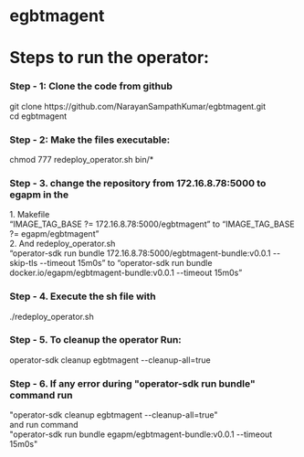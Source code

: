 # egbtmagent
<h1>Steps to run the operator:</h1>
<h3>Step - 1: Clone the code from github</h3>
git clone https://github.com/NarayanSampathKumar/egbtmagent.git  <br>
cd egbtmagent 
<h3>Step - 2: Make the files executable:</h3>
   chmod 777 redeploy_operator.sh bin/* <br>
   
<h3>Step - 3. change the repository from 172.16.8.78:5000 to egapm in the</h3>
   1.	Makefile<br>
      “IMAGE_TAG_BASE ?= 172.16.8.78:5000/egbtmagent” to “IMAGE_TAG_BASE ?= egapm/egbtmagent”<br>
   2.	And redeploy_operator.sh <br>
      “operator-sdk run bundle 172.16.8.78:5000/egbtmagent-bundle:v0.0.1 --skip-tls --timeout 15m0s” to “operator-sdk run bundle docker.io/egapm/egbtmagent-bundle:v0.0.1 --timeout 15m0s”<br>
<h3>Step - 4. Execute the sh file with</h3>
./redeploy_operator.sh
<h3>Step - 5. To cleanup the operator Run:</h3>
      operator-sdk cleanup egbtmagent --cleanup-all=true<br>
<h3>Step - 6. If any error during "operator-sdk run bundle" command run</h3>
     "operator-sdk cleanup egbtmagent --cleanup-all=true"<br>
   and run command<br>
     "operator-sdk run bundle egapm/egbtmagent-bundle:v0.0.1 --timeout 15m0s" <br>
